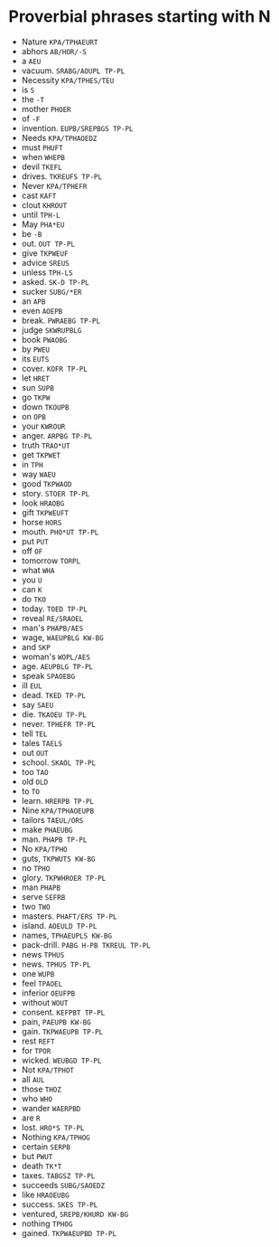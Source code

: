 # Proverbial phrases starting with N

* Nature `KPA/TPHAEURT`
* abhors `AB/HOR/-S`
* a `AEU`
* vacuum. `SRABG/AOUPL TP-PL`
* Necessity `KPA/TPHES/TEU`
* is `S`
* the `-T`
* mother `PHOER`
* of `-F`
* invention. `EUPB/SREPBGS TP-PL`
* Needs `KPA/TPHAOEDZ`
* must `PHUFT`
* when `WHEPB`
* devil `TKEFL`
* drives. `TKREUFS TP-PL`
* Never `KPA/TPHEFR`
* cast `KAFT`
* clout `KHROUT`
* until `TPH-L`
* May `PHA*EU`
* be `-B`
* out. `OUT TP-PL`
* give `TKPWEUF`
* advice `SREUS`
* unless `TPH-LS`
* asked. `SK-D TP-PL`
* sucker `SUBG/*ER`
* an `APB`
* even `AOEPB`
* break. `PWRAEBG TP-PL`
* judge `SKWRUPBLG`
* book `PWAOBG`
* by `PWEU`
* its `EUTS`
* cover. `KOFR TP-PL`
* let `HRET`
* sun `SUPB`
* go `TKPW`
* down `TKOUPB`
* on `OPB`
* your `KWROUR`
* anger. `ARPBG TP-PL`
* truth `TRAO*UT`
* get `TKPWET`
* in `TPH`
* way `WAEU`
* good `TKPWAOD`
* story. `STOER TP-PL`
* look `HRAOBG`
* gift `TKPWEUFT`
* horse `HORS`
* mouth. `PHO*UT TP-PL`
* put `PUT`
* off `OF`
* tomorrow `TORPL`
* what `WHA`
* you `U`
* can `K`
* do `TKO`
* today. `TOED TP-PL`
* reveal `RE/SRAOEL`
* man's `PHAPB/AES`
* wage, `WAEUPBLG KW-BG`
* and `SKP`
* woman's `WOPL/AES`
* age. `AEUPBLG TP-PL`
* speak `SPAOEBG`
* ill `EUL`
* dead. `TKED TP-PL`
* say `SAEU`
* die. `TKAOEU TP-PL`
* never. `TPHEFR TP-PL`
* tell `TEL`
* tales `TAELS`
* out `OUT`
* school. `SKAOL TP-PL`
* too `TAO`
* old `OLD`
* to `TO`
* learn. `HRERPB TP-PL`
* Nine `KPA/TPHAOEUPB`
* tailors `TAEUL/ORS`
* make `PHAEUBG`
* man. `PHAPB TP-PL`
* No `KPA/TPHO`
* guts, `TKPWUTS KW-BG`
* no `TPHO`
* glory. `TKPWHROER TP-PL`
* man `PHAPB`
* serve `SEFRB`
* two `TWO`
* masters. `PHAFT/ERS TP-PL`
* island. `AOEULD TP-PL`
* names, `TPHAEUPLS KW-BG`
* pack-drill. `PABG H-PB TKREUL TP-PL`
* news `TPHUS`
* news. `TPHUS TP-PL`
* one `WUPB`
* feel `TPAOEL`
* inferior `OEUFPB`
* without `WOUT`
* consent. `KEFPBT TP-PL`
* pain, `PAEUPB KW-BG`
* gain. `TKPWAEUPB TP-PL`
* rest `REFT`
* for `TPOR`
* wicked. `WEUBGD TP-PL`
* Not `KPA/TPHOT`
* all `AUL`
* those `THOZ`
* who `WHO`
* wander `WAERPBD`
* are `R`
* lost. `HRO*S TP-PL`
* Nothing `KPA/TPHOG`
* certain `SERPB`
* but `PWUT`
* death `TK*T`
* taxes. `TABGSZ TP-PL`
* succeeds `SUBG/SAOEDZ`
* like `HRAOEUBG`
* success. `SKES TP-PL`
* ventured, `SREPB/KHURD KW-BG`
* nothing `TPHOG`
* gained. `TKPWAEUPBD TP-PL`
